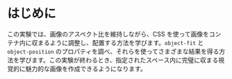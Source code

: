 # はじめに

この実験では、画像のアスペクト比を維持しながら、CSS を使って画像をコンテナ内に収まるように調整し、配置する方法を学びます。`object-fit` と `object-position` のプロパティを調べ、それらを使ってさまざまな結果を得る方法を学びます。この実験が終わるとき、指定されたスペース内に完璧に収まる視覚的に魅力的な画像を作成できるようになります。

